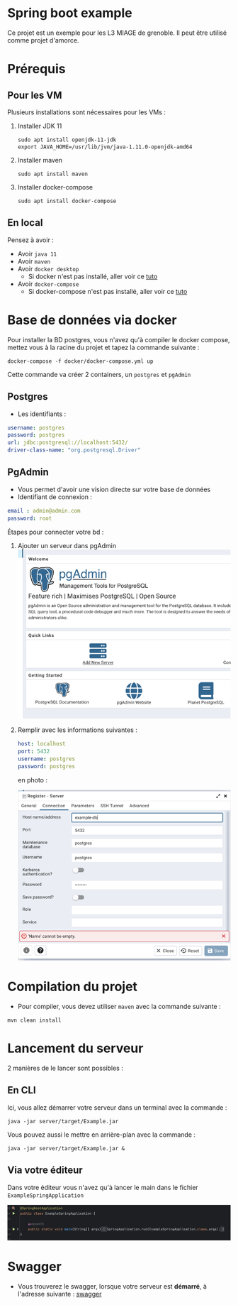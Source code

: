 


# Spring boot example

Ce projet est un exemple pour les L3 MIAGE de grenoble. Il peut être utilisé comme projet d'amorce.

# Prérequis

## Pour les VM

Plusieurs installations sont nécessaires pour les VMs :
1) Installer JDK 11
    ```shell
    sudo apt install openjdk-11-jdk
    export JAVA_HOME=/usr/lib/jvm/java-1.11.0-openjdk-amd64
    ```
2) Installer maven
    ```shell
    sudo apt install maven
    ```
3) Installer docker-compose
    ```shell
    sudo apt install docker-compose
    ```

## En local

Pensez à avoir :
* Avoir `java 11`
* Avoir `maven`
* Avoir `docker desktop`
  * Si docker n'est pas installé, aller voir ce <a href="https://docs.docker.com/desktop/install/windows-install/">tuto</a>
* Avoir `docker-compose`
  * Si docker-compose n'est pas installé, aller voir ce <a href="https://docs.docker.com/compose/install/">tuto</a>

# Base de données via docker

Pour installer la BD postgres, vous n'avez qu'à compiler le docker compose, mettez vous à la racine du projet et tapez la commande suivante : 
```shell
docker-compose -f docker/docker-compose.yml up
```

Cette commande va créer 2 containers, un `postgres` et `pgAdmin`

## Postgres

* Les identifiants :
```yml
username: postgres
password: postgres
url: jdbc:postgresql://localhost:5432/
driver-class-name: "org.postgresql.Driver"
```

## PgAdmin

* Vous permet d'avoir une vision directe sur votre base de données
* Identifiant de connexion :
```yml
email : admin@admin.com
password: root
```

Étapes pour connecter votre bd :
1) Ajouter un serveur dans pgAdmin
![ajout serveur](doc/pictures/AddServerPgAdmin.png)
2) Remplir avec les informations suivantes :
   ```yml
   host: localhost
   port: 5432
   username: postgres
   password: postgres
   ```
   en photo :

    ![vision pgAdmin ajout serveur](doc/pictures/NewAddServerAdmin.png)

# Compilation du projet

* Pour compiler, vous devez utiliser `maven` avec la commande suivante :
```shell
mvn clean install
```
# Lancement du serveur

2 manières de le lancer sont possibles : 

## En CLI
Ici, vous allez démarrer votre serveur dans un terminal avec la commande : 
```shell
java -jar server/target/Example.jar
```
Vous pouvez aussi le mettre en arrière-plan avec la commande :
```shell
java -jar server/target/Example.jar &
```

## Via votre éditeur

Dans votre éditeur vous n'avez qu'à lancer le main dans le fichier `ExampleSpringApplication`

![start projet](doc/pictures/start.png)


# Swagger

* Vous trouverez le swagger, lorsque votre serveur est **démarré**, à l'adresse suivante : 
<a href="http://localhost:8080/swagger-ui/index.html?configUrl=/v3/api-docs/swagger-config#/">swagger</a>
